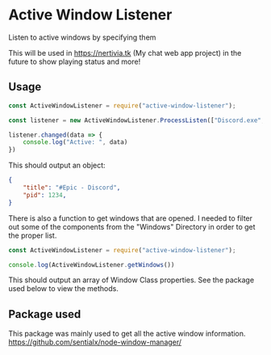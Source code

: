 # Active Window Listener
Listen to active windows by specifying them

This will be used in https://nertivia.tk (My chat web app project) in the future to show playing status and more!

## Usage
```js
const ActiveWindowListener = require("active-window-listener");

const listener = new ActiveWindowListener.ProcessListen(["Discord.exe", "Telegram.exe", "Code.exe"]);

listener.changed(data => {
    console.log("Active: ", data)
})
```
This should output an object:
```json
{
    "title": "#Epic - Discord",
    "pid": 1234,
}
```
There is also a function to get windows that are opened. I needed to filter out some of the components from the "Windows" Directory in order to get the proper list.
```js
const ActiveWindowListener = require("active-window-listener");

console.log(ActiveWindowListener.getWindows())
```
This should output an array of Window Class properties. See the package used below to view the methods.

## Package used
This package was mainly used to get all the active window information.
https://github.com/sentialx/node-window-manager/ 
